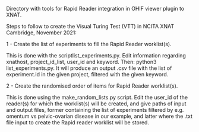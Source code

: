 Directory with tools for Rapid Reader integration in OHIF viewer plugin to XNAT.

Steps to follow to create the Visual Turing Test (VTT) in NCITA XNAT Cambridge, November 2021:

1 - Create the list of experiments to fill the Rapid Reader worklist(s).

This is done with the scriptlist_experiments.py. Edit information regarding xnathost, project_id_list, user_id and keyword. Then: python3 list_experiments.py. It will produce an output .csv file with the list of experiment.id in the given project, filtered with the given keyword.

2 - Create the randomised order of items for Rapid Reader worklist(s).

This is done using the make_random_lists.py script. Edit the user_id of the reader(s) for which the worklist(s) will be created, and give paths of input and output files, former containing the list of experiments filtered by e.g. omentum vs pelvic-ovarian disease in our example, and latter where the .txt file input to create the Rapid reader worklist will be stored. 


